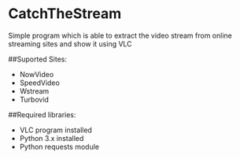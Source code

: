 # CatchTheStream
Simple program which is able to extract the video stream from online streaming sites and show it using VLC


##Suported Sites:
- NowVideo
- SpeedVideo
- Wstream
- Turbovid

##Required libraries:
- VLC program installed
- Python 3.x installed
- Python requests module